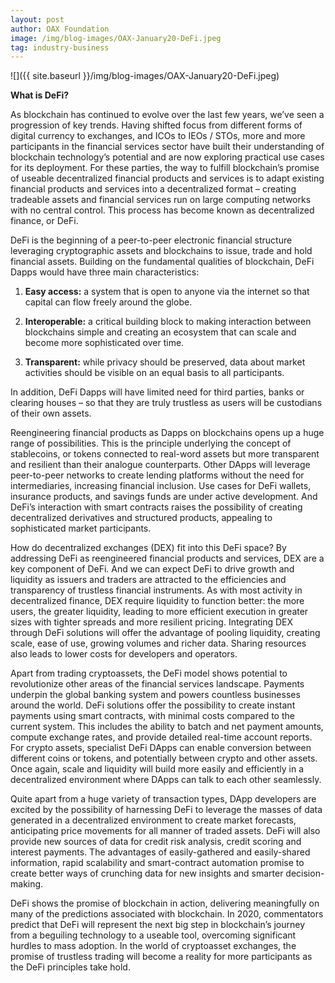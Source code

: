 ```yaml
---
layout: post
author: OAX Foundation
image: /img/blog-images/OAX-January20-DeFi.jpeg
tag: industry-business
---
```


![]({{ site.baseurl }}/img/blog-images/OAX-January20-DeFi.jpeg)

<b>What is DeFi?</b>

As blockchain has continued to evolve over the last few years, we’ve seen a progression of key trends. Having shifted focus from different forms of digital currency to exchanges, and ICOs to IEOs / STOs, more and more participants in the financial services sector have built their understanding of blockchain technology’s potential and are now exploring practical use cases for its deployment. For these parties, the way to fulfill blockchain’s promise of useable decentralized financial products and services is to adapt existing financial products and services into a decentralized format – creating tradeable assets and financial services run on large computing networks with no central control.  This process has become known as decentralized finance, or DeFi. 

DeFi is the beginning of a peer-to-peer electronic financial structure leveraging cryptographic assets and blockchains to issue, trade and hold financial assets. Building on the fundamental qualities of blockchain, DeFi Dapps would have three main characteristics: 


1. <b>Easy access:</b> a system that is open to anyone via the internet so that capital can flow freely around the globe.

2. <b>Interoperable:</b> a critical building block to making interaction between blockchains simple and creating an ecosystem that can scale and become more sophisticated over time. 

3. <b>Transparent:</b> while privacy should be preserved, data about market activities should be visible on an equal basis to all participants.

In addition, DeFi Dapps will have limited need for third parties, banks or clearing houses – so that they are truly trustless as users will be custodians of their own assets.  

Reengineering financial products as Dapps on blockchains opens up a huge range of possibilities.  This is the principle underlying the concept of stablecoins, or tokens connected to real-word assets but more transparent and resilient than their analogue counterparts.  Other DApps will leverage peer-to-peer networks to create lending platforms without the need for intermediaries, increasing financial inclusion.  Use cases for DeFi wallets, insurance products, and savings funds are under active development.  And DeFi’s interaction with smart contracts raises the possibility of creating decentralized derivatives and structured products, appealing to sophisticated market participants.  

How do decentralized exchanges (DEX) fit into this DeFi space? By addressing DeFi as reengineered financial products and services, DEX are a key component of DeFi. And we can expect DeFi to drive growth and liquidity as issuers and traders are attracted to the efficiencies and transparency of trustless financial instruments. As with most activity in decentralized finance, DEX require liquidity to function better: the more users, the greater liquidity, leading to more efficient execution in greater sizes with tighter spreads and more resilient pricing. Integrating DEX through DeFi solutions will offer the advantage of pooling liquidity, creating scale, ease of use, growing volumes and richer data.  Sharing resources also leads to lower costs for developers and operators.  


Apart from trading cryptoassets, the DeFi model shows potential to revolutionize other areas of the financial services landscape.  Payments underpin the global banking system and powers countless businesses around the world. DeFi solutions offer the possibility to create instant payments using smart contracts, with minimal costs compared to the current system. This includes the ability to batch and net payment amounts, compute exchange rates, and provide detailed real-time account reports. For crypto assets, specialist DeFi DApps can enable conversion between different coins or tokens, and potentially between crypto and other assets. Once again, scale and liquidity will build more easily and efficiently in a decentralized environment where DApps can talk to each other seamlessly.  

Quite apart from a huge variety of transaction types, DApp developers are excited by the possibility of harnessing DeFi to leverage the masses of data generated in a decentralized environment to create market forecasts, anticipating price movements for all manner of traded assets.  DeFi will also provide new sources of data for credit risk analysis, credit scoring and interest payments.  The advantages of easily-gathered and easily-shared information, rapid scalability and smart-contract automation promise to create better ways of crunching data for new insights and smarter decision-making.  

DeFi shows the promise of blockchain in action, delivering meaningfully on many of the predictions associated with blockchain.  In 2020, commentators predict that DeFi will represent the next big step in blockchain’s journey from a beguiling technology to a useable tool, overcoming significant hurdles to mass adoption.  In the world of cryptoasset exchanges, the promise of trustless trading will become a reality for more participants as the DeFi principles take hold.  
